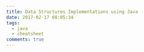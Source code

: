 ```yaml
---
title: Data Structures Implementations using Java
date: 2017-02-17 08:05:34
tags:
  - java
  - cheatsheet
comments: true
---
```


<!-- more -->